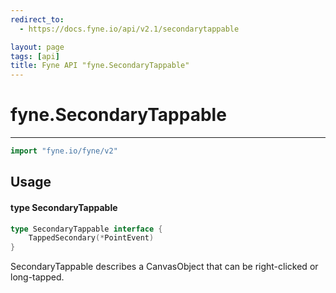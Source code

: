 ```yaml
---
redirect_to:
  - https://docs.fyne.io/api/v2.1/secondarytappable

layout: page
tags: [api]
title: Fyne API "fyne.SecondaryTappable"
---
```



# fyne.SecondaryTappable
---
```go
import "fyne.io/fyne/v2"
```

## Usage

#### type SecondaryTappable

```go
type SecondaryTappable interface {
	TappedSecondary(*PointEvent)
}
```

SecondaryTappable describes a CanvasObject that can be right-clicked or long-tapped.
